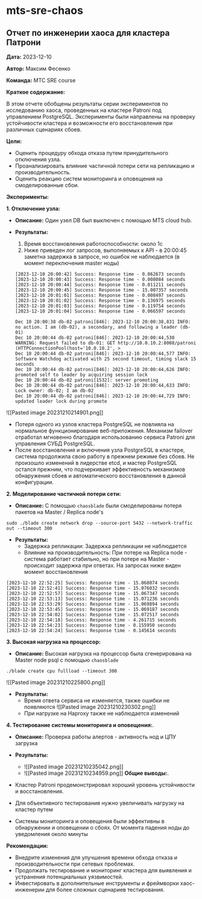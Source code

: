 # mts-sre-chaos

## Отчет по инженерии хаоса для кластера Патрони

**Дата:** 2023-12-10

**Автор:** Максим Фесенко

**Команда:** МТС SRE course

**Краткое содержание:**

В этом отчете обобщены результаты серии экспериментов по исследованию хаоса, проведенных на кластере Patroni под управлением PostgreSQL. Эксперименты были направлены на проверку устойчивости кластера и возможности его восстановления при различных сценариях сбоев.

**Цели:**

- Оценить процедуру обхода отказа путем принудительного отключения узла.
- Проанализировать влияние частичной потери сети на репликацию и производительность.
- Оценить реакцию систем мониторинга и оповещения на смоделированные сбои.

**Эксперименты:**

**1. Отключение узла:**

- **Описание:** Один узел DB был выключен с помощью MTS cloud hub.
- **Результаты:**
    1. Время восстановления работоспособности: около 1с 
    2. Ниже приведен лог запросов, выполняемых к API - в 20:00:45 заметна задержка в запросе, но ошибок не наблюдается (в момент переключения master ноды)
	```
	[2023-12-10 20:00:42] Success: Response time - 0.062673 seconds
	[2023-12-10 20:00:43] Success: Response time - 0.008084 seconds
	[2023-12-10 20:00:44] Success: Response time - 0.011211 seconds
	[2023-12-10 20:00:45] Success: Response time - 15.007357 seconds
	[2023-12-10 20:01:01] Success: Response time - 0.008497 seconds
	[2023-12-10 20:01:02] Success: Response time - 0.136975 seconds
	[2023-12-10 20:01:03] Success: Response time - 0.119754 seconds
	[2023-12-10 20:01:04] Success: Response time - 0.066597 seconds
	```
	
	```
	Dec 10 20:00:38 db-02 patroni[846]: 2023-12-10 20:00:38,831 INFO: no action. I am (db-02), a secondary, and following a leader (db-01)
	Dec 10 20:00:44 db-02 patroni[846]: 2023-12-10 20:00:44,530 WARNING: Request failed to db-01: GET http://10.0.10.2:8008/patroni (HTTPConnectionPool(host='10.0.10.2', >
	Dec 10 20:00:44 db-02 patroni[846]: 2023-12-10 20:00:44,577 INFO: Software Watchdog activated with 25 second timeout, timing slack 15 seconds
	Dec 10 20:00:44 db-02 patroni[846]: 2023-12-10 20:00:44,626 INFO: promoted self to leader by acquiring session lock
	Dec 10 20:00:44 db-02 patroni[1532]: server promoting
	Dec 10 20:00:44 db-02 patroni[846]: 2023-12-10 20:00:44,633 INFO: Lock owner: db-02; I am db-02
	Dec 10 20:00:44 db-02 patroni[846]: 2023-12-10 20:00:44,729 INFO: updated leader lock during promote
	```

![[Pasted image 20231210214901.png]]

- Потеря одного из узлов кластера PostgreSQL не повлияла на нормальное функционирование веб-приложения. Механизм failover отработал мгновенно благодаря использованию сервиса Patroni для управления СУБД PostgreSQL.
- После восстановления и включения узла PostgreSQL в кластере, система продолжила свою работу в прежнем режиме без сбоев. Не произошло изменений в лидерстве etcd, и мастер PostgreSQL остался прежним, что подчеркивает эффективность механизмов обнаружения сбоев и автоматического восстановления в данной конфигурации.

**2. Моделирование частичной потери сети:**

- **Описание:** С помощью `chaosblade` были смоделированы потеря пакетов на Master / Replica node's
```
sudo ./blade create network drop --source-port 5432 --network-traffic out --timeout 300
```
- **Результаты:**
    - Задержка репликации: Задержка репликации не наблюдается
    - Влияние на производительность: При потере на Replica node - система работает стабильно, но при потере на Master - происходит задержка при ответах. На запросах ниже виден момент восстановления
```
[2023-12-10 22:52:25] Success: Response time - 15.068074 seconds
[2023-12-10 22:52:41] Success: Response time - 15.076032 seconds
[2023-12-10 22:52:57] Success: Response time - 15.067347 seconds
[2023-12-10 22:53:13] Success: Response time - 15.071236 seconds
[2023-12-10 22:53:29] Success: Response time - 15.069894 seconds
[2023-12-10 22:53:45] Success: Response time - 15.069187 seconds
[2023-12-10 22:54:02] Success: Response time - 15.072517 seconds
[2023-12-10 22:54:18] Success: Response time - 4.261715 seconds
[2023-12-10 22:54:23] Success: Response time - 0.155950 seconds
[2023-12-10 22:54:24] Success: Response time - 0.145614 seconds
```

**3. Высокая нагрузка на процессор:**

- **Описание:** Высокая нагрузка на процессор была сгенерирована на Master node psql с помощью `chaosblade`
```
./blade create cpu fullload --timeout 300
```
![[Pasted image 20231210225800.png]]
- **Результаты:**
    - Время ответа сервиса не изменяется, также ошибки не появляются
      ![[Pasted image 20231210230302.png]]
    - При нагрузке на Haproxy также не наблюдается изменений 

**4. Тестирование системы мониторинга и оповещения:**.

- **Описание:** Проверка работы алертов - активность нод и ЦПУ загрузка
- **Результаты:**
	- ![[Pasted image 20231210235042.png]]
	-  ![[Pasted image 20231210234959.png]]
**Общие выводы:**.

- Кластер Patroni продемонстрировал хороший уровень устойчивости и восстановления.
- Для объективного тестирования нужно увеличивать нагрузку на кластер путем 
- Системы мониторинга и оповещения были эффективны в обнаружении и оповещении о сбоях. От момента падения ноды до уведомления около минуты

**Рекомендации:**

- Внедрите изменения для улучшения времени обхода отказа и производительности при сетевых проблемах.
- Продолжать тестирование и мониторинг кластера для выявления и устранения потенциальных уязвимостей.
- Инвестировать в дополнительные инструменты и фреймворки хаос-инженерии для более сложных сценариев тестирования.

